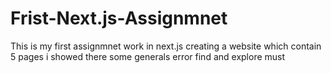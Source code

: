 # Frist-Next.js-Assignmnet
This is my first assignmnet work in next.js creating a website which contain 5 pages i showed there some generals error find and explore must
